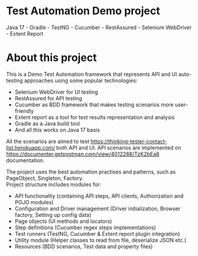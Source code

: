 # Test Automation Demo project
Java 17 - Gradle - TestNG - Cucumber - RestAssured - Selenium WebDriver - Extent Report

# About this project
This is a Demo Test Automation framework that represents API and UI auto-testing approaches using some popular technologies:
 - Selenium WebDriver for UI testing
 - RestAssured for API testing
 - Cucumber as BDD framework that makes testing scenarios more user-friendly
 - Extent report as a tool for test results representation and analysis
 - Gradle as a Java build tool
 - And all this works on Java 17 basis

All the scenarios are aimed to test https://thinking-tester-contact-list.herokuapp.com/ both API and UI.
API scenarios are implemented on https://documenter.getpostman.com/view/4012288/TzK2bEa8 documentation.

The project uses the best automation practises and patterns, such as PageObject, Singleton, Factory.  
Project structure includes modules for:
 - API functionality (containing API steps, API clients, Authorization and POJO modules)
 - Configuration and Driver management (Driver initialization, Browser factory, Setting up config data)
 - Page objects (UI methods and locators)
 - Step definitions (Cucumber regex steps implementations)
 - Test runners (TestNG, Cucumber & Extent report plugin integration)
 - Utility module (Helper classes to read from file, deserialize JSON etc.)
 - Resources (BDD scenarios, Test data and property files)



